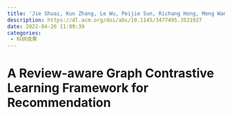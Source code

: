 ```yaml
---
title: 'Jie Shuai, Kun Zhang, Le Wu, Peijie Sun, Richang Hong, Meng Wang, and Yong Li. 2022. A Review-aware Graph Contrastive Learning Framework for Recommendation. In Proceedings of the 45th International ACM SIGIR Conference on Research and Development in Information Retrieval (SIGIR '22). Association for Computing Machinery, New York, NY, USA, 1283–1293. '
description: https://dl.acm.org/doi/abs/10.1145/3477495.3531927
date: 2022-04-26 11:09:39
categories:
 - 科研成果
---
```

# A Review-aware Graph Contrastive Learning Framework for Recommendation